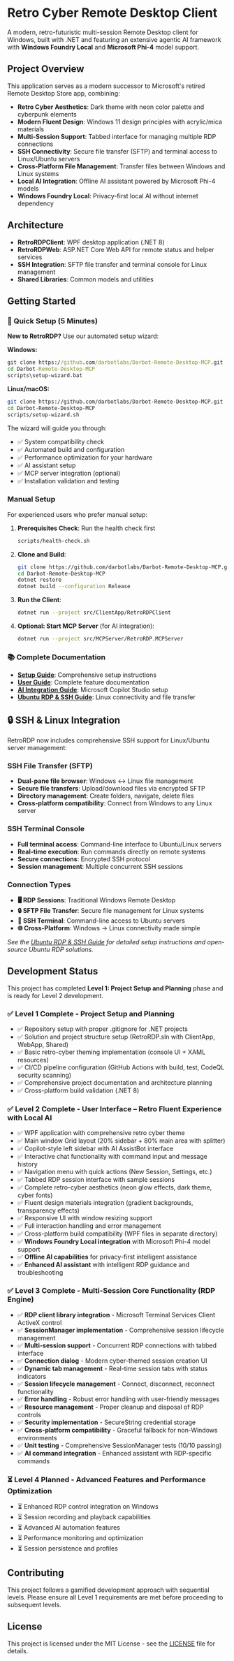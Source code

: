 # Retro Cyber Remote Desktop Client

A modern, retro-futuristic multi-session Remote Desktop client for Windows, built with .NET and featuring an extensive agentic AI framework with **Windows Foundry Local** and **Microsoft Phi-4** model support.

## Project Overview

This application serves as a modern successor to Microsoft's retired Remote Desktop Store app, combining:
- **Retro Cyber Aesthetics**: Dark theme with neon color palette and cyberpunk elements
- **Modern Fluent Design**: Windows 11 design principles with acrylic/mica materials
- **Multi-Session Support**: Tabbed interface for managing multiple RDP connections
- **SSH Connectivity**: Secure file transfer (SFTP) and terminal access to Linux/Ubuntu servers
- **Cross-Platform File Management**: Transfer files between Windows and Linux systems
- **Local AI Integration**: Offline AI assistant powered by Microsoft Phi-4 models
- **Windows Foundry Local**: Privacy-first local AI without internet dependency

## Architecture

- **RetroRDPClient**: WPF desktop application (.NET 8)
- **RetroRDPWeb**: ASP.NET Core Web API for remote status and helper services
- **SSH Integration**: SFTP file transfer and terminal console for Linux management
- **Shared Libraries**: Common models and utilities

## Getting Started

### 🚀 Quick Setup (5 Minutes)

**New to RetroRDP?** Use our automated setup wizard:

**Windows:**
```cmd
git clone https://github.com/darbotlabs/Darbot-Remote-Desktop-MCP.git
cd Darbot-Remote-Desktop-MCP
scripts\setup-wizard.bat
```

**Linux/macOS:**
```bash
git clone https://github.com/darbotlabs/Darbot-Remote-Desktop-MCP.git
cd Darbot-Remote-Desktop-MCP
scripts/setup-wizard.sh
```

The wizard will guide you through:
- ✅ System compatibility check
- ✅ Automated build and configuration  
- ✅ Performance optimization for your hardware
- ✅ AI assistant setup
- ✅ MCP server integration (optional)
- ✅ Installation validation and testing

### Manual Setup

For experienced users who prefer manual setup:

1. **Prerequisites Check**: Run the health check first
   ```bash
   scripts/health-check.sh
   ```

2. **Clone and Build**:
   ```bash
   git clone https://github.com/darbotlabs/Darbot-Remote-Desktop-MCP.git
   cd Darbot-Remote-Desktop-MCP
   dotnet restore
   dotnet build --configuration Release
   ```

3. **Run the Client**:
   ```bash
   dotnet run --project src/ClientApp/RetroRDPClient
   ```

4. **Optional: Start MCP Server** (for AI integration):
   ```bash
   dotnet run --project src/MCPServer/RetroRDP.MCPServer
   ```

### 📚 Complete Documentation

- **[Setup Guide](docs/Setup-Guide.md)**: Comprehensive setup instructions
- **[User Guide](UserGuide.md)**: Complete feature documentation  
- **[AI Integration Guide](docs/Copilot-Studio-MCP-Integration-Guide.md)**: Microsoft Copilot Studio setup
- **[Ubuntu RDP & SSH Guide](docs/Ubuntu-RDP-SSH-Guide.md)**: Linux connectivity and file transfer

## 🔒 SSH & Linux Integration

RetroRDP now includes comprehensive SSH support for Linux/Ubuntu server management:

### SSH File Transfer (SFTP)
- **Dual-pane file browser**: Windows ↔ Linux file management
- **Secure file transfers**: Upload/download files via encrypted SFTP
- **Directory management**: Create folders, navigate, delete files
- **Cross-platform compatibility**: Connect from Windows to any Linux server

### SSH Terminal Console  
- **Full terminal access**: Command-line interface to Ubuntu/Linux servers
- **Real-time execution**: Run commands directly on remote systems
- **Secure connections**: Encrypted SSH protocol
- **Session management**: Multiple concurrent SSH sessions

### Connection Types
- **🖥️ RDP Sessions**: Traditional Windows Remote Desktop
- **🔒 SFTP File Transfer**: Secure file management for Linux systems  
- **🐧 SSH Terminal**: Command-line access to Ubuntu servers
- **🌐 Cross-Platform**: Windows → Linux connectivity made simple

*See the [Ubuntu RDP & SSH Guide](docs/Ubuntu-RDP-SSH-Guide.md) for detailed setup instructions and open-source Ubuntu RDP solutions.*

## Development Status

This project has completed **Level 1: Project Setup and Planning** phase and is ready for Level 2 development.

### ✅ Level 1 Complete - Project Setup and Planning
- ✅ Repository setup with proper .gitignore for .NET projects
- ✅ Solution and project structure setup (RetroRDP.sln with ClientApp, WebApp, Shared)
- ✅ Basic retro-cyber theming implementation (console UI + XAML resources)
- ✅ CI/CD pipeline configuration (GitHub Actions with build, test, CodeQL security scanning)
- ✅ Comprehensive project documentation and architecture planning
- ✅ Cross-platform build validation (.NET 8)

### ✅ Level 2 Complete - User Interface – Retro Fluent Experience with Local AI
- ✅ WPF application with comprehensive retro cyber theme
- ✅ Main window Grid layout (20% sidebar + 80% main area with splitter)
- ✅ Copilot-style left sidebar with AI AssistBot interface
- ✅ Interactive chat functionality with command input and message history
- ✅ Navigation menu with quick actions (New Session, Settings, etc.)
- ✅ Tabbed RDP session interface with sample sessions
- ✅ Complete retro-cyber aesthetics (neon glow effects, dark theme, cyber fonts)
- ✅ Fluent design materials integration (gradient backgrounds, transparency effects)
- ✅ Responsive UI with window resizing support
- ✅ Full interaction handling and error management
- ✅ Cross-platform build compatibility (WPF files in separate directory)
- ✅ **Windows Foundry Local integration** with Microsoft Phi-4 model support
- ✅ **Offline AI capabilities** for privacy-first intelligent assistance
- ✅ **Enhanced AI assistant** with intelligent RDP guidance and troubleshooting

### ✅ Level 3 Complete - Multi-Session Core Functionality (RDP Engine)
- ✅ **RDP client library integration** - Microsoft Terminal Services Client ActiveX control
- ✅ **SessionManager implementation** - Comprehensive session lifecycle management
- ✅ **Multi-session support** - Concurrent RDP connections with tabbed interface
- ✅ **Connection dialog** - Modern cyber-themed session creation UI
- ✅ **Dynamic tab management** - Real-time session tabs with status indicators
- ✅ **Session lifecycle management** - Connect, disconnect, reconnect functionality
- ✅ **Error handling** - Robust error handling with user-friendly messages
- ✅ **Resource management** - Proper cleanup and disposal of RDP controls
- ✅ **Security implementation** - SecureString credential storage
- ✅ **Cross-platform compatibility** - Graceful fallback for non-Windows environments
- ✅ **Unit testing** - Comprehensive SessionManager tests (10/10 passing)
- ✅ **AI command integration** - Enhanced assistant with RDP-specific commands

### ⏳ Level 4 Planned - Advanced Features and Performance Optimization
- ⏳ Enhanced RDP control integration on Windows
- ⏳ Session recording and playback capabilities
- ⏳ Advanced AI automation features
- ⏳ Performance monitoring and optimization
- ⏳ Session persistence and profiles

## Contributing

This project follows a gamified development approach with sequential levels. Please ensure all Level 1 requirements are met before proceeding to subsequent levels.

## License

This project is licensed under the MIT License - see the [LICENSE](LICENSE) file for details.
